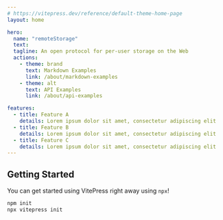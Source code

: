 ```yaml
---
# https://vitepress.dev/reference/default-theme-home-page
layout: home

hero:
  name: "remoteStorage"
  text:
  tagline: An open protocol for per-user storage on the Web
  actions:
    - theme: brand
      text: Markdown Examples
      link: /about/markdown-examples
    - theme: alt
      text: API Examples
      link: /about/api-examples

features:
  - title: Feature A
    details: Lorem ipsum dolor sit amet, consectetur adipiscing elit
  - title: Feature B
    details: Lorem ipsum dolor sit amet, consectetur adipiscing elit
  - title: Feature C
    details: Lorem ipsum dolor sit amet, consectetur adipiscing elit
---
```


## Getting Started

You can get started using VitePress right away using `npx`!

```sh
npm init
npx vitepress init
```
